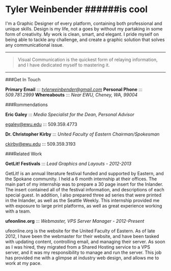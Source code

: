 Tyler Weinbender
######is cool
===============

I'm a Graphic Designer of every platform, containing both professional and unique skills. Design is my life, not a goes by without my partaking in some form of creativity. My work is clean, smart, and elegant. I pride myself on being able to tackle any challenge, and create a graphic solution that solves any communicational issue.

***

> Visual Communication is the quickest form of relaying information, and I have dedicated myself to mastering it.

***

###Get In Touch

**Primary Email** :::  *tylerweinbender@gmail.com*
**Personal Phone** :::  *509.781.2999*
**Whereabouts** :::  *Near EWU, Cheney, WA, 99004*

###Rommendations

**Eric Galey** :::  *Media Specialist for the Dean, Personal Advisor*

egaley@ewu.edu ::: 509.359.4773

**Dr. Christopher Kirby** :::  *United Faculty of Eastern Chairman/Spokesman*

ckirby@ewu.edu ::: 509.359.3193

###Related Work

**GetLit! Festivals** ::: *Lead Graphics and Layouts - 2012-2013*

GetLit! is an annual literature festival funded and supported by Eastern, and the Spokane community. I held a 6 month internship at their offices.
The main part of my internship was to prepare a 30 page insert for the Inlander. The insert contained all of the festival information, and descriptions
of each special guest. In addition, I also prepared three ad series that were printed in the Inlander, as well as the Seattle Weekly. This internship
provided me with exposure to large print platforms, as well as great experience working with a team.

**ufeonline.org** ::: *Webmaster, VPS Server Manager - 2012-Present*

ufeonline.org is the website for the United Faculty of Eastern. As of late 2012, I have been the webmaster for their website, and have been tasked with
updating content, controlling email, and managing their server. As soon as I was hired, they migrated from a Shared Hosting service to a VPS server, and 
it was my responsibility to manage and run the server. This job has provided me with a glimpse at industry web design, and allows me to work at my pace.




